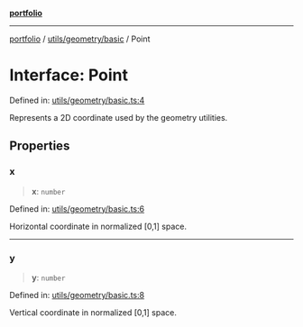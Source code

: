 [**portfolio**](../../../../README.md)

***

[portfolio](../../../../modules.md) / [utils/geometry/basic](../README.md) / Point

# Interface: Point

Defined in: [utils/geometry/basic.ts:4](https://github.com/tnorlund/Portfolio/blob/c9f739bee2d3ebf2a630f67d30d7430c9a6ac877/portfolio/utils/geometry/basic.ts#L4)

Represents a 2D coordinate used by the geometry utilities.

## Properties

### x

> **x**: `number`

Defined in: [utils/geometry/basic.ts:6](https://github.com/tnorlund/Portfolio/blob/c9f739bee2d3ebf2a630f67d30d7430c9a6ac877/portfolio/utils/geometry/basic.ts#L6)

Horizontal coordinate in normalized [0,1] space.

***

### y

> **y**: `number`

Defined in: [utils/geometry/basic.ts:8](https://github.com/tnorlund/Portfolio/blob/c9f739bee2d3ebf2a630f67d30d7430c9a6ac877/portfolio/utils/geometry/basic.ts#L8)

Vertical coordinate in normalized [0,1] space.
